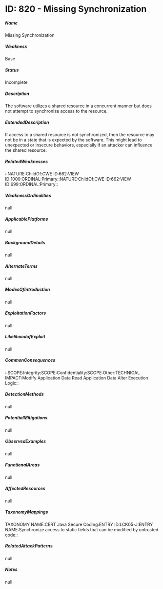 # ID: 820 - Missing Synchronization
<h5>Name</h5>Missing Synchronization
<h5>Weakness</h5>Base
<h5>Status</h5>Incomplete
<h5>Description</h5>The software utilizes a shared resource in a concurrent manner but does not attempt to synchronize access to the resource.
<h5>ExtendedDescription</h5>If access to a shared resource is not synchronized, then the resource may not be in a state that is expected by the software. This might lead to unexpected or insecure behaviors, especially if an attacker can influence the shared resource.
<h5>RelatedWeaknesses</h5>::NATURE:ChildOf:CWE ID:662:VIEW ID:1000:ORDINAL:Primary::NATURE:ChildOf:CWE ID:662:VIEW ID:699:ORDINAL:Primary::
<h5>WeaknessOrdinalities</h5>null
<h5>ApplicablePlatforms</h5>null
<h5>BackgroundDetails</h5>null
<h5>AlternateTerms</h5>null
<h5>ModesOfIntroduction</h5>null
<h5>ExploitationFactors</h5>null
<h5>LikelihoodofExploit</h5>null
<h5>CommonConsequences</h5>::SCOPE:Integrity:SCOPE:Confidentiality:SCOPE:Other:TECHNICAL IMPACT:Modify Application Data Read Application Data Alter Execution Logic::
<h5>DetectionMethods</h5>null
<h5>PotentialMitigations</h5>null
<h5>ObservedExamples</h5>null
<h5>FunctionalAreas</h5>null
<h5>AffectedResources</h5>null
<h5>TaxonomyMappings</h5>TAXONOMY NAME:CERT Java Secure Coding:ENTRY ID:LCK05-J:ENTRY NAME:Synchronize access to static fields that can be modified by untrusted code::
<h5>RelatedAttackPatterns</h5>null
<h5>Notes</h5>null

